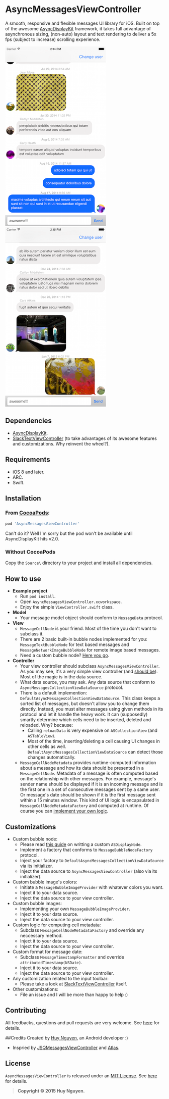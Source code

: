 # AsyncMessagesViewController

A smooth, responsive and flexible messages UI library for iOS. Built on top of the awesome [AsyncDisplayKit](https://github.com/facebook/AsyncDisplayKit) framework, it takes full advantage of asynchronous sizing, (non-auto) layout and text rendering to deliver a 5x fps (subject to increase) scrolling experience.

![Screenshot1](Screenshots/screenshot1.png) &nbsp;&nbsp; ![Screenshot2](Screenshots/screenshot2.png)

## Dependencies
* [AsyncDisplayKit](https://github.com/facebook/AsyncDisplayKit).
* [SlackTextViewController](https://github.com/slackhq/SlackTextViewController) (to take advantages of its awesome features and customizations. Why reinvent the wheel?).

## Requirements
* iOS 8 and later.
* ARC.
* Swift.

## Installation
### From [CocoaPods](http://cocoapods.org):

````ruby
pod 'AsyncMessagesViewController'  
````

Can't do it? Well I'm sorry but the pod won't be available until AsyncDisplayKit hits v2.0.

### Without CocoaPods
Copy the `Source\` directory to your project and install all dependencies.

## How to use
* **Example project**
  * Run `pod install`.
  * Open `AsyncMessagesViewController.xcworkspace`.
  * Enjoy the simple `ViewController.swift` class.
* **Model**
  * Your message model object should conform to `MessageData` protocol.
* **View**
  * `MessageCellNode` is your friend. Most of the time you don't want to subclass it.
  * There are 2 basic built-in bubble nodes implemented for you: `MessageTextBubbleNode` for text based messages and `MessageNetworkImageBubbleNode` for remote image based messages.
  * Need a custom bubble node? [Here you go](#customizations).
* **Controller**
  * Your view controller should subclass `AsyncMessagesViewController`. As you may see, it's a very simple view controller (and [should be](http://www.objc.io/issue-1/lighter-view-controllers.html)). Most of the magic is in the data source.
  * What data source, you may ask. Any data source that conform to `AsyncMessagesCollectionViewDataSource` protocol.
  * There is a default implemention: `DefaultAsyncMessagesCollectionViewDataSource`. This class keeps a sorted list of messages, but doesn't allow you to change them directly. Instead, you must alter messages using given methods in its protocol and let it handle the heavy work. It can (supposedly) smartly determine which cells need to be inserted, deleted and reloaded. Why? because:
    * Calling `reloadData` is very expensive on `ASCollectionView` (and `ASTableView`). 
    * Most of the time, inserting/deleting a cell causing UI changes in other cells as well. `DefaultAsyncMessagesCollectionViewDataSource` can detect those changes automatically.
  * `MessageCellNodeMetadata` provides runtime-computed information about a message and how its data should be presented in a `MessageCellNode`. Metadata of a message is often computed based on the relationship with other messages. For example, message's sender name should be displayed if it is an incoming message and is the first one in a set of consecutive messages sent by a same user. Or message's date should be shown if it is the first message sent within a 15 minutes window. This kind of UI logic is encapsulated in `MessageCellNodeMetadataFactory` and computed at runtime. Of course you can [implement your own logic](#customizations).

## Customizations
  * Custom bubble node:
    * Please read [this guide](http://asyncdisplaykit.org/docs/subclassing.html) on writting a custom `ASDisplayNode`.
    * Implement a factory that conforms to `MessageBubbleNodeFactory` protocol.
    * Inject your factory to `DefaultAsyncMessagesCollectionViewDataSource` via its initializer.
    * Inject the data source to `AsyncMessagesViewController` (also via its initializer).
  * Custom bubble image's colors:
    * Initiate a `MessageBubbleImageProvider` with whatever colors you want.
    * Inject it to your data source.
    * Inject the data source to your view controller.
  * Custom bubble images:
    * Implementing your own `MessageBubbleImageProvider`.
    * Inject it to your data source.
    * Inject the data source to your view controller.
  * Custom logic for computing cell metadata:
    * Subclass `MessageCellNodeMetadataFactory` and override any neccessary method.
    * Inject it to your data source.
    * Inject the data source to your view controller.
  * Custom format for message date:
    * Subclass `MessageTimestampFormatter` and override `attributedTimestamp(NSDate)`.
    * Inject it to your data source.
    * Inject the data source to your view controller.  
  * Any customization related to the input toolbar:
    * Please take a look at [SlackTextViewController](https://github.com/slackhq/SlackTextViewController) itself.
  * Other customizations:
    * File an issue and I will be more than happy to help :)
    
## Contributing
All feedbacks, questions and pull requests are very welcome. See [here](CONTRIBUTING.md) for details.

##Credits
Created by [Huy Nguyen](http://huytnguyen.me), an Android developer :)
* Inspried by [JSQMessagesViewController](https://github.com/jessesquires/JSQMessagesViewController) and [Atlas](https://github.com/layerhq/Atlas-iOS).
 
## License
`AsyncMessagesViewController` is released under an [MIT License](http://opensource.org/licenses/MIT). See [here](LICENSE) for details.

>**Copyright &copy; 2015 Huy Nguyen.**
